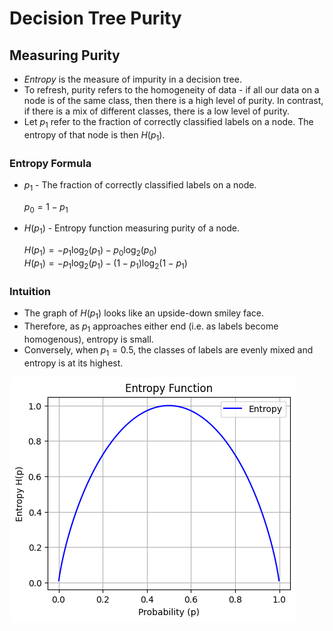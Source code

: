 # Decision Tree Purity

## Measuring Purity

- *Entropy* is the measure of impurity in a decision tree.
- To refresh, purity refers to the homogeneity of data - if all our data on a node is of the same class, then there is a high level of purity. In contrast, if there is a mix of different classes, there is a low level of purity.
- Let $p_1$ refer to the fraction of correctly classified labels on a node. The entropy of that node is then $H(p_1)$.

### Entropy Formula

- $p_1$ - The fraction of correctly classified labels on a node.

    $p_0 = 1 - p_1$

- $H(p_1)$ - Entropy function measuring purity of a node.

    $H(p_1) = -p_1 \log_{2}(p_1) - p_0 \log_{2}(p_0)$\
    $H(p_1) = -p_1 \log_{2}(p_1) - (1 - p_1) \log_{2}(1 - p_1)$

### Intuition

- The graph of $H(p_1)$ looks like an upside-down smiley face.
- Therefore, as $p_1$ approaches either end (i.e. as labels become homogenous), entropy is small.
- Conversely, when $p_1 = 0.5$, the classes of labels are evenly mixed and entropy is at its highest.

![Entropy Function](../images/entropy.png)
